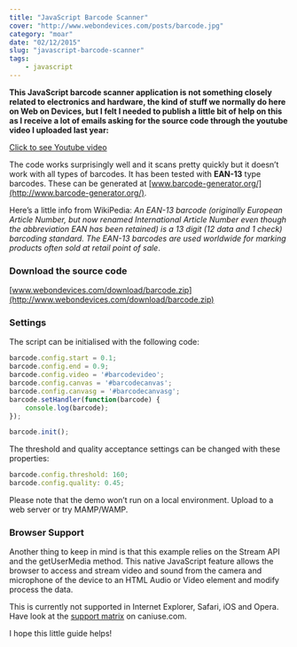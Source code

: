 ```yaml
---
title: "JavaScript Barcode Scanner"
cover: "http://www.webondevices.com/posts/barcode.jpg"
category: "moar"
date: "02/12/2015"
slug: "javascript-barcode-scanner"
tags:
    - javascript
---
```


**This JavaScript barcode scanner application is not something closely related to electronics and hardware, the kind of stuff we normally do here on Web on Devices, but I felt I needed to publish a little bit of help on this as I receive a lot of emails asking for the source code through the youtube video I uploaded last year:**

<a class="youtube-video" href="https://www.youtube.com/embed/uA4JJCqSdZ0" target="_blank">Click to see Youtube video</a>

The code works surprisingly well and it scans pretty quickly but it doesn’t work with all types of barcodes. It has been tested with **EAN-13** type barcodes. These can be generated at [www.barcode-generator.org/](http://www.barcode-generator.org/).

Here’s a little info from WikiPedia: *An EAN-13 barcode (originally European Article Number, but now renamed International Article Number even though the abbreviation EAN has been retained) is a 13 digit (12 data and 1 check) barcoding standard. The EAN-13 barcodes are used worldwide for marking products often sold at retail point of sale*.

### Download the source code
[www.webondevices.com/download/barcode.zip](http://www.webondevices.com/download/barcode.zip)

### Settings
The script can be initialised with the following code:

``` javascript
barcode.config.start = 0.1;
barcode.config.end = 0.9;
barcode.config.video = '#barcodevideo';
barcode.config.canvas = '#barcodecanvas';
barcode.config.canvasg = '#barcodecanvasg';
barcode.setHandler(function(barcode) {
    console.log(barcode);
});

barcode.init();
```

The threshold and quality acceptance settings can be changed with these properties:

``` javascript
barcode.config.threshold: 160;
barcode.config.quality: 0.45;
```

Please note that the demo won’t run on a local environment. Upload to a web server or try MAMP/WAMP.

### Browser Support

Another thing to keep in mind is that this example relies on the Stream API and the getUserMedia method. This native JavaScript feature allows the browser to access and stream video and sound from the camera and microphone of the device to an HTML Audio or Video element and modify process the data.

This is currently not supported in Internet Explorer, Safari, iOS and Opera. Have look at the [support matrix](http://caniuse.com/#feat=stream) on caniuse.com.

I hope this little guide helps!